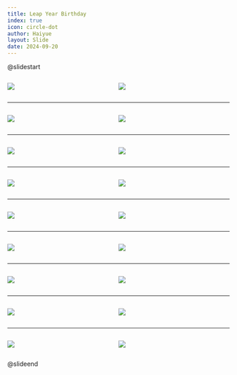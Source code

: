 ```yaml
---
title: Leap Year Birthday
index: true
icon: circle-dot
author: Haiyue
layout: Slide
date: 2024-09-20
---
```

 
@slidestart

<div style="display:flex">
<div style="flex:1">

![](/data/english/reading/Level-K/Leap%20Year%20Birthday/001.png)
</div>
<div style="flex:1">

![](/data/english/reading/Level-K/Leap%20Year%20Birthday/002.png)
</div>
</div>

---

<div style="display:flex">
<div style="flex:1">

![](/data/english/reading/Level-K/Leap%20Year%20Birthday/003.png)
</div>
<div style="flex:1">

![](/data/english/reading/Level-K/Leap%20Year%20Birthday/004.png)
</div>
</div>

---

<div style="display:flex">
<div style="flex:1">

![](/data/english/reading/Level-K/Leap%20Year%20Birthday/005.png)
</div>
<div style="flex:1">

![](/data/english/reading/Level-K/Leap%20Year%20Birthday/006.png)
</div>
</div>

---

<div style="display:flex">
<div style="flex:1">

![](/data/english/reading/Level-K/Leap%20Year%20Birthday/007.png)
</div>
<div style="flex:1">

![](/data/english/reading/Level-K/Leap%20Year%20Birthday/008.png)
</div>
</div>

---

<div style="display:flex">
<div style="flex:1">

![](/data/english/reading/Level-K/Leap%20Year%20Birthday/009.png)
</div>
<div style="flex:1">

![](/data/english/reading/Level-K/Leap%20Year%20Birthday/010.png)
</div>
</div>

---

<div style="display:flex">
<div style="flex:1">

![](/data/english/reading/Level-K/Leap%20Year%20Birthday/011.png)
</div>
<div style="flex:1">

![](/data/english/reading/Level-K/Leap%20Year%20Birthday/012.png)
</div>
</div>

---

<div style="display:flex">
<div style="flex:1">

![](/data/english/reading/Level-K/Leap%20Year%20Birthday/013.png)
</div>
<div style="flex:1">

![](/data/english/reading/Level-K/Leap%20Year%20Birthday/014.png)
</div>
</div>

---

<div style="display:flex">
<div style="flex:1">

![](/data/english/reading/Level-K/Leap%20Year%20Birthday/015.png)
</div>
<div style="flex:1">

![](/data/english/reading/Level-K/Leap%20Year%20Birthday/016.png)
</div>
</div>

---

<div style="display:flex">
<div style="flex:1">

![](/data/english/reading/Level-K/Leap%20Year%20Birthday/017.png)
</div>
<div style="flex:1">

![](/data/english/reading/Level-K/Leap%20Year%20Birthday/018.png)
</div>
</div>

@slideend